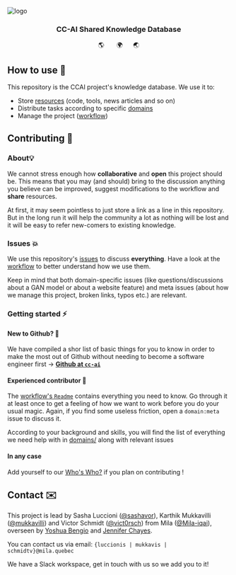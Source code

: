 
<img align="center" src="https://i.postimg.cc/cLJGvwyw/visceralizing-cc.png" alt="logo"></img>

<h3 align="center">CC-AI Shared Knowledge Database</h3>

<p align="center">🌎 &nbsp;&nbsp;&nbsp;&nbsp;&nbsp;&nbsp;🌍&nbsp;&nbsp;&nbsp;&nbsp;&nbsp;&nbsp;🌏</p>

## How to use 📃

This repository is the CCAI project's knowledge database. We use it to:

* Store [resources](/resources) (code, tools, news articles and so on)
* Distribute tasks according to specific [domains](/domains)
* Manage the project ([workflow](/workflow))

## Contributing 🤝

### About💡

We cannot stress enough how **collaborative** and **open** this project should be. This means that you may (and should) bring to the discussion anything you believe can be improved, suggest modifications to the workflow and **share** resources.

At first, it may seem pointless to just store a link as a line in this repository. But in the long run it will help the community a lot as nothing will be lost and it will be easy to refer new-comers to existing knowledge.

### Issues 💥 

We use this repository's [issues](https://github.com/cc-ai/kdb/issues) to discuss **everything**. Have a look at the [workflow](/workflow) to better understand how we use them.

Keep in mind that both domain-specific issues (like questions/discussions about a GAN model or about a website feature) and meta issues (about how we manage this project, broken links, typos etc.) are relevant.

### Getting started ⚡️

#### New to Github? 🦎

We have compiled a shor list of basic things for you to know in order to make the most out of Github without needing to become a software engineer first -> [**Github at `cc-ai`**](/workflow/gettingstarted.md)

#### Experienced contributor 🦖 

The [workflow's `Readme`](/workflow) contains everything you need to know. Go through it at least once to get a feeling of how we want to work before you do your usual magic. Again, if you find some useless friction, open a `domain:meta` issue to discuss it.

According to your background and skills, you will find the list of everything we need help with in [domains/](/domains) along with relevant issues

#### In any case

Add yourself to our [Who's Who?](workflow/whoswho.md) if you plan on contributing !

## Contact ✉️


This project is lead by Sasha Luccioni ([@sashavor](https://github.com/sashavor)), Karthik Mukkavilli ([@mukkavilli](https://github.com/mukkavilli)) and Victor Schmidt ([@vict0rsch](https://github.com/vict0rsch)) from Mila ([@Mila-iqai](https://github.com/mila-iqia)), overseen by [Yoshua Bengio](https://mila.quebec/en/yoshua-bengio/) and [Jennifer Chayes](https://www.microsoft.com/en-us/research/people/jchayes/).

You can contact us via email: `{luccionis | mukkavis | schmidtv}@mila.quebec`

We have a Slack workspace, get in touch with us so we add you to it!